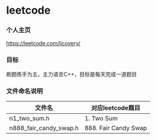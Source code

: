 # leetcode

### 个人主页

https://leetcode.com/licovery/

### 目标


刷题练手为主，主力语言C++，目标是每天完成一道题目

### 文件命名说明

| 文件名                 | 对应leetcode题目     |
| ---------------------- | -------------------- |
| n1_two_sum.h           | 1. Two Sum           |
| n888_fair_candy_swap.h | 888. Fair Candy Swap |

   

